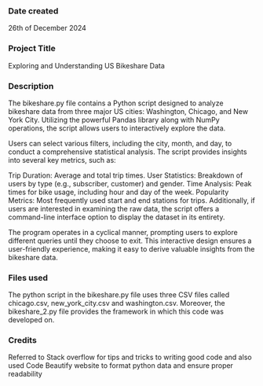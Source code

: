 
### Date created
26th of December 2024

### Project Title
Exploring and Understanding US Bikeshare Data

### Description
The bikeshare.py file contains a Python script designed to analyze bikeshare data from three major US cities: Washington, Chicago, and New York City. Utilizing the powerful Pandas library along with NumPy operations, the script allows users to interactively explore the data.

Users can select various filters, including the city, month, and day, to conduct a comprehensive statistical analysis. The script provides insights into several key metrics, such as:

Trip Duration: Average and total trip times.
User Statistics: Breakdown of users by type (e.g., subscriber, customer) and gender.
Time Analysis: Peak times for bike usage, including hour and day of the week.
Popularity Metrics: Most frequently used start and end stations for trips.
Additionally, if users are interested in examining the raw data, the script offers a command-line interface option to display the dataset in its entirety.

The program operates in a cyclical manner, prompting users to explore different queries until they choose to exit. This interactive design ensures a user-friendly experience, making it easy to derive valuable insights from the bikeshare data.

### Files used
The python script in the bikeshare.py file uses three CSV files called chicago.csv, new_york_city.csv and washington.csv. Moreover, the bikeshare_2.py file provides the framework in which this code was developed on.

### Credits
Referred to Stack overflow for tips and tricks to writing good code and also used Code Beautify website to format python data and ensure proper readability
